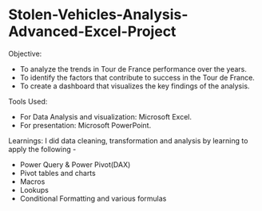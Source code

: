 # Stolen-Vehicles-Analysis-Advanced-Excel-Project

Objective: 
- To analyze the trends in Tour de France performance over the years.
- To identify the factors that contribute to success in the Tour de France.
- To create a dashboard that visualizes the key findings of the analysis.

Tools Used:
- For Data Analysis and visualization: Microsoft Excel.
- For presentation: Microsoft PowerPoint.

Learnings: I did data cleaning, transformation and analysis by learning to apply the following - 
- Power Query & Power Pivot(DAX)
- Pivot tables and charts
- Macros
- Lookups
- Conditional Formatting and various formulas
